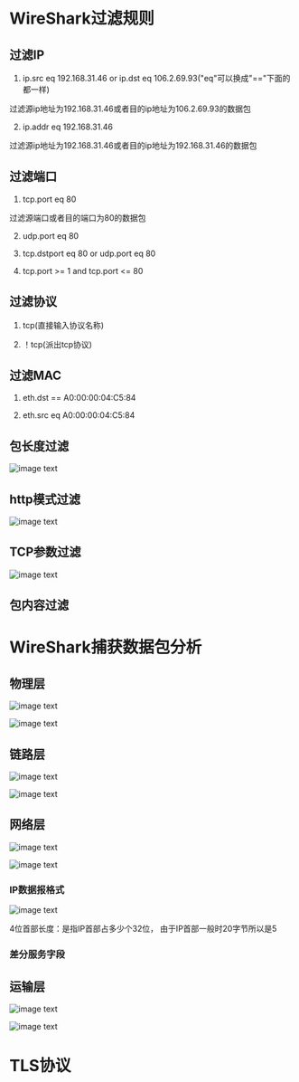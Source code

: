 # WireShark过滤规则

## 过滤IP

1. ip.src eq 192.168.31.46 or ip.dst eq 106.2.69.93("eq"可以换成"=="下面的都一样)

过滤源ip地址为192.168.31.46或者目的ip地址为106.2.69.93的数据包

2. ip.addr eq 192.168.31.46

过滤源ip地址为192.168.31.46或者目的ip地址为192.168.31.46的数据包

## 过滤端口

1. tcp.port eq 80

过滤源端口或者目的端口为80的数据包

2. udp.port eq 80

3. tcp.dstport eq 80 or udp.port eq 80

4. tcp.port >= 1 and tcp.port <= 80

## 过滤协议

1. tcp(直接输入协议名称)

2. ！tcp(派出tcp协议)

## 过滤MAC

1. eth.dst == A0:00:00:04:C5:84

2. eth.src eq A0:00:00:04:C5:84

## 包长度过滤

![image text](./picture/p1.png)

## http模式过滤

![image text](./picture/p2.png)

## TCP参数过滤

![image text](./picture/p3.png)

## 包内容过滤

##

# WireShark捕获数据包分析

## 物理层

![image text](./picture/p4.png)

![image text](./picture/p4.1.png)

## 链路层

![image text](./picture/p5.png)

![image text](./picture/p5.1.png)

## 网络层

![image text](./picture/p6.png)

![image text](./picture/p6.1.png)

### IP数据报格式

![image text](./picture/p6.2.png)

4位首部长度：是指IP首部占多少个32位， 由于IP首部一般时20字节所以是5



### 差分服务字段

## 运输层

![image text](./picture/p7.png)

![image text](./picture/p7.1.png)


# TLS协议